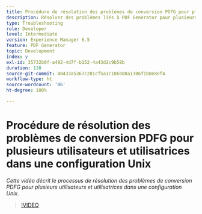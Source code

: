 ```yaml
---
title: Procédure de résolution des problèmes de conversion PDFG pour plusieurs utilisateurs et utilisatrices dans une configuration Unix
description: Résolvez des problèmes liés à PDF Generator pour plusieurs utilisateurs et utilisatrices dans une configuration UNIX.
type: Troubleshooting
role: Developer
level: Intermediate
version: Experience Manager 6.5
feature: PDF Generator
topic: Development
index: y
exl-id: 35732b0f-a492-4d7f-b152-4a43d2c9b58b
duration: 138
source-git-commit: 48433a5367c281cf5a1c106b08a1306f1b0e8ef4
workflow-type: ht
source-wordcount: '46'
ht-degree: 100%

---
```



# Procédure de résolution des problèmes de conversion PDFG pour plusieurs utilisateurs et utilisatrices dans une configuration Unix

*Cette vidéo décrit le processus de résolution des problèmes de conversion PDFG pour plusieurs utilisateurs et utilisatrices dans une configuration Unix.*

>[!VIDEO](https://video.tv.adobe.com/v/3417611?quality=12&learn=on&captions=fre_fr)

